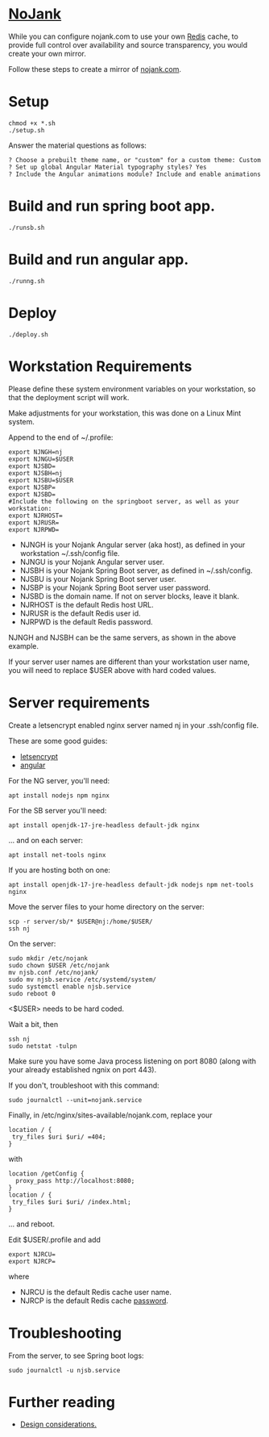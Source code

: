 # [NoJank](https://nojank.com)


While you can configure nojank.com to use your own [Redis](https://redis.io) cache, to provide full control over availability and source transparency, you would create your own mirror.


Follow these steps to create a mirror of [nojank.com](https://nojank.com).


# Setup


    chmod +x *.sh
    ./setup.sh


Answer the material questions as follows:



    ? Choose a prebuilt theme name, or "custom" for a custom theme: Custom
    ? Set up global Angular Material typography styles? Yes
    ? Include the Angular animations module? Include and enable animations




# Build and run spring boot app.


    ./runsb.sh



# Build and run angular app.


    ./runng.sh


# Deploy



    ./deploy.sh


# Workstation Requirements

Please define these system environment variables on your workstation, so that the deployment script will work.

Make adjustments for your workstation, this was done on a Linux Mint system.

Append to the end of ~/.profile:
    

    export NJNGH=nj
    export NJNGU=$USER
    export NJSBD=
    export NJSBH=nj
    export NJSBU=$USER
    export NJSBP=
    export NJSBD=
    #Include the following on the springboot server, as well as your workstation:
    export NJRHOST=
    export NJRUSR=
    export NJRPWD=

* NJNGH is your Nojank Angular server (aka host), as defined in your workstation ~/.ssh/config file.
* NJNGU is your Nojank Angular server user.
* NJSBH is your Nojank Spring Boot server, as defined in ~/.ssh/config.
* NJSBU is your Nojank Spring Boot server user.
* NJSBP is your Nojank Spring Boot server user password.
* NJSBD is the domain name. If not on server blocks, leave it blank.
* NJRHOST is the default Redis host URL.
* NJRUSR is the default Redis user id.
* NJRPWD is the default Redis password.

NJNGH and NJSBH can be the same servers, as shown in the above example.



If your server user names are different than your workstation user name, you will need to replace $USER above with
hard coded values.

# Server requirements

Create a letsencrypt enabled nginx server named nj in your .ssh/config file.

These are some good guides:

* [letsencrypt](https://www.digitalocean.com/community/tutorials/how-to-secure-nginx-with-let-s-encrypt-on-ubuntu-20-04)
* [angular](https://www.digitalocean.com/community/tutorials/nginx-reverse-proxy-node-angular)

For the NG server, you'll need:


    apt install nodejs npm nginx


For the SB server you'll need:


    apt install openjdk-17-jre-headless default-jdk nginx


... and on each server:


    apt install net-tools nginx


If you are hosting both on one:


    apt install openjdk-17-jre-headless default-jdk nodejs npm net-tools nginx




Move the server files to your home directory on the server:


    scp -r server/sb/* $USER@nj:/home/$USER/
    ssh nj


On the server:


    sudo mkdir /etc/nojank
    sudo chown $USER /etc/nojank
    mv njsb.conf /etc/nojank/
    sudo mv njsb.service /etc/systemd/system/
    sudo systemctl enable njsb.service
    sudo reboot 0


<$USER> needs to be hard coded.

Wait a bit, then


    ssh nj
    sudo netstat -tulpn


Make sure you have some Java process listening on port 8080 (along with your already established ngnix on port 443).


If you don't, troubleshoot with this command:


    sudo journalctl --unit=nojank.service


Finally, in /etc/nginx/sites-available/nojank.com, replace your

    location / {
     try_files $uri $uri/ =404;
    }


with

    location /getConfig {
      proxy_pass http://localhost:8080;
    }
    location / {
     try_files $uri $uri/ /index.html;
    }

... and reboot.


Edit $USER/.profile and add


    export NJRCU=
    export NJRCP=


where


* NJRCU is the default Redis cache user name.
* NJRCP is the default Redis cache [password](https://cwiki.apache.org/confluence/display/TOMCAT/Password).


# Troubleshooting

From the server, to see Spring boot logs:

    sudo journalctl -u njsb.service

# Further reading

* [Design considerations.](./docs/design.md)

